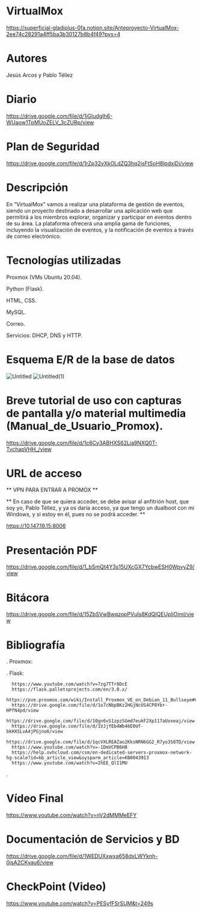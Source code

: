# VirtualMox

https://superficial-gladiolus-0fa.notion.site/Anteproyecto-VirtualMox-2ee74c28291a4ff5ba3b30127b8b4f49?pvs=4

# Autores
Jesús Arcos y Pablo Téllez

# Diario
https://drive.google.com/file/d/1iGIudgIh6-WUaow1TpMUoZELV_3cZURp/view

# Plan de Seguridad
https://drive.google.com/file/d/1rZp32yXkOLdZQ3hq2jsFtSoH8lpdxiDi/view

# Descripción
En “VirtualMox” vamos a realizar una plataforma de gestión de eventos, siendo un proyecto destinado a desarrollar 
una aplicación web que permitirá a los miembros explorar, organizar y participar en eventos dentro de su área. 
La plataforma ofrecerá una amplia gama de funciones, incluyendo la visualización de eventos, y 
la notificación de eventos a través de correo electrónico. 

# Tecnologías utilizadas
Proxmox (VMs Ubuntu 20.04).

Python (Flask).

HTML, CSS.

MySQL.

Correo.

Servicios: DHCP, DNS y HTTP.

# Esquema E/R de la base de datos
![Untitled](https://github.com/PabloTellez/VirtualMox/assets/74043227/9dcbd569-d5b8-464e-956e-5096ee234b1d)
![Untitled(1)](https://github.com/PabloTellez/VirtualMox/assets/74043227/04de1a94-ee0c-48c2-9dd3-d8ac5eee2386)

# Breve tutorial de uso con capturas de pantalla y/o material multimedia (Manual_de_Usuario_Promox).
https://drive.google.com/file/d/1c6Cy3ABHXS62Lja9NXQ0T-TvchapVHH_/view

# URL de acceso
** VPN PARA ENTRAR A PROMOX **

** En caso de que se quiera acceder, se debe avisar al anfitrión host, que soy yo, Pablo Téllez,
y ya os daría acceso, ya que tengo un dualboot con mi Windows, y si estoy en él, pues no se podrá acceder. **

https://10.147.19.15:8006

# Presentación PDF
https://drive.google.com/file/d/1_bSmQt4Y3s15UXcGX7YcbwESH0WpvyZ9/view

# Bitácora
https://drive.google.com/file/d/15ZbSVwBwqzopPVuIs8KdQIQEUpliOiml/view

# Bibliografía

  . Proxmox:

  . Flask:

      https://www.youtube.com/watch?v=7zg7TTr8DcE
      https://flask.palletsprojects.com/en/3.0.x/
      https://pve.proxmox.com/wiki/Install_Proxmox_VE_on_Debian_11_Bullseye#Connect_to_the_Proxmox_VE_web_interface
      https://drive.google.com/file/d/1o7cNbpBKz2HGjNcUS4CP8Ybr-HPfN4pd/view
      https://drive.google.com/file/d/10gn6vS1zpzSGmd7eukF2Xp117aUoxeaj/view
      https://drive.google.com/file/d/1VJjYEb4Wb46E0Uf-bkHXSLvA4jPGjno6/view
      https://drive.google.com/file/d/1qcVXLREAZao2KksNRN6GG2_R7yo3S8TD/view
      https://www.youtube.com/watch?v=-1DmVCPB6H8
      https://help.ovhcloud.com/csm/en-dedicated-servers-proxmox-network-hg-scale?id=kb_article_view&sysparm_article=KB0043913
      https://www.youtube.com/watch?v=IhEE_QlI1MU
      
  . 

# Vídeo Final
https://www.youtube.com/watch?v=nV2dMMMeEFY

# Documentación de Servicios y BD
https://drive.google.com/file/d/1WEDUXxwxa658dxLWYknh-0jsA2CKyau6/view

# CheckPoint (Video)

https://www.youtube.com/watch?v=PESyfFSrSUM&t=249s
